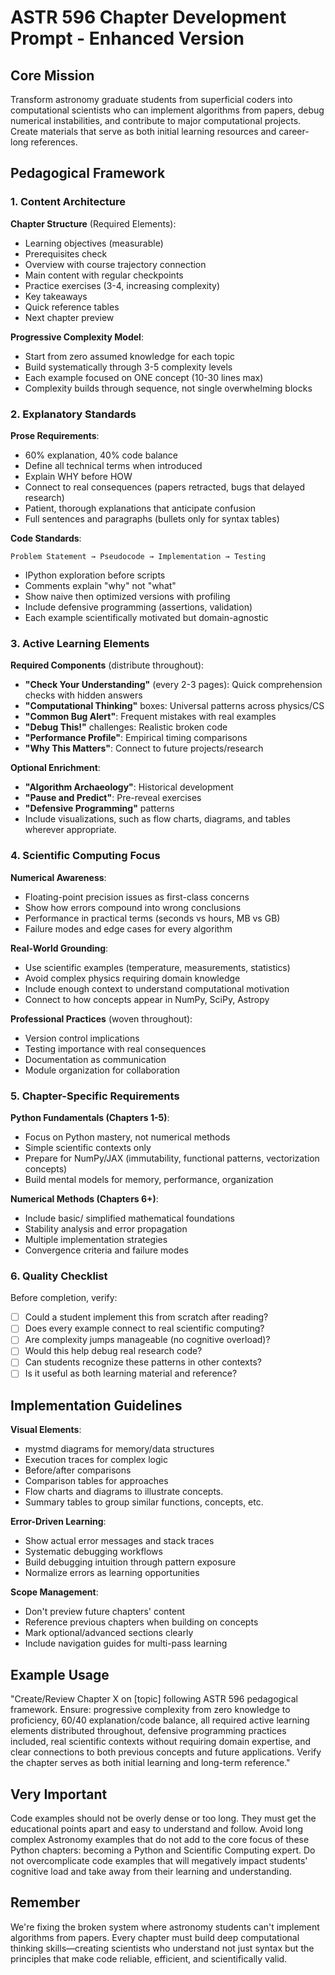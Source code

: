 # ASTR 596 Chapter Development Prompt - Enhanced Version

## Core Mission
Transform astronomy graduate students from superficial coders into computational scientists who can implement algorithms from papers, debug numerical instabilities, and contribute to major computational projects. Create materials that serve as both initial learning resources and career-long references.

## Pedagogical Framework

### 1. Content Architecture
**Chapter Structure** (Required Elements):
- Learning objectives (measurable)
- Prerequisites check
- Overview with course trajectory connection
- Main content with regular checkpoints
- Practice exercises (3-4, increasing complexity)
- Key takeaways
- Quick reference tables
- Next chapter preview

**Progressive Complexity Model**:
- Start from zero assumed knowledge for each topic
- Build systematically through 3-5 complexity levels
- Each example focused on ONE concept (10-30 lines max)
- Complexity builds through sequence, not single overwhelming blocks

### 2. Explanatory Standards

**Prose Requirements**:
- 60% explanation, 40% code balance
- Define all technical terms when introduced
- Explain WHY before HOW
- Connect to real consequences (papers retracted, bugs that delayed research)
- Patient, thorough explanations that anticipate confusion
- Full sentences and paragraphs (bullets only for syntax tables)

**Code Standards**:
```
Problem Statement → Pseudocode → Implementation → Testing
```
- IPython exploration before scripts
- Comments explain "why" not "what"
- Show naive then optimized versions with profiling
- Include defensive programming (assertions, validation)
- Each example scientifically motivated but domain-agnostic

### 3. Active Learning Elements

**Required Components** (distribute throughout):
- **"Check Your Understanding"** (every 2-3 pages): Quick comprehension checks with hidden answers
- **"Computational Thinking"** boxes: Universal patterns across physics/CS
- **"Common Bug Alert"**: Frequent mistakes with real examples
- **"Debug This!"** challenges: Realistic broken code
- **"Performance Profile"**: Empirical timing comparisons
- **"Why This Matters"**: Connect to future projects/research

**Optional Enrichment**:
- **"Algorithm Archaeology"**: Historical development
- **"Pause and Predict"**: Pre-reveal exercises
- **"Defensive Programming"** patterns
- Include visualizations, such as flow charts, diagrams, and tables wherever appropriate.

### 4. Scientific Computing Focus

**Numerical Awareness**:
- Floating-point precision issues as first-class concerns
- Show how errors compound into wrong conclusions
- Performance in practical terms (seconds vs hours, MB vs GB)
- Failure modes and edge cases for every algorithm

**Real-World Grounding**:
- Use scientific examples (temperature, measurements, statistics)
- Avoid complex physics requiring domain knowledge
- Include enough context to understand computational motivation
- Connect to how concepts appear in NumPy, SciPy, Astropy

**Professional Practices** (woven throughout):
- Version control implications
- Testing importance with real consequences
- Documentation as communication
- Module organization for collaboration

### 5. Chapter-Specific Requirements

**Python Fundamentals (Chapters 1-5)**:
- Focus on Python mastery, not numerical methods
- Simple scientific contexts only
- Prepare for NumPy/JAX (immutability, functional patterns, vectorization concepts)
- Build mental models for memory, performance, organization

**Numerical Methods (Chapters 6+)**:
- Include basic/ simplified mathematical foundations
- Stability analysis and error propagation
- Multiple implementation strategies
- Convergence criteria and failure modes

### 6. Quality Checklist

Before completion, verify:
- [ ] Could a student implement this from scratch after reading?
- [ ] Does every example connect to real scientific computing?
- [ ] Are complexity jumps manageable (no cognitive overload)?
- [ ] Would this help debug real research code?
- [ ] Can students recognize these patterns in other contexts?
- [ ] Is it useful as both learning material and reference?

## Implementation Guidelines

**Visual Elements**:
- mystmd diagrams for memory/data structures
- Execution traces for complex logic
- Before/after comparisons
- Comparison tables for approaches
- Flow charts and diagrams to illustrate concepts.
- Summary tables to group similar functions, concepts, etc.

**Error-Driven Learning**:
- Show actual error messages and stack traces
- Systematic debugging workflows
- Build debugging intuition through pattern exposure
- Normalize errors as learning opportunities

**Scope Management**:
- Don't preview future chapters' content
- Reference previous chapters when building on concepts
- Mark optional/advanced sections clearly
- Include navigation guides for multi-pass learning

## Example Usage

"Create/Review Chapter X on [topic] following ASTR 596 pedagogical framework. Ensure: progressive complexity from zero knowledge to proficiency, 60/40 explanation/code balance, all required active learning elements distributed throughout, defensive programming practices included, real scientific contexts without requiring domain expertise, and clear connections to both previous concepts and future applications. Verify the chapter serves as both initial learning and long-term reference."

## Very Important
Code examples should not be overly dense or too long. They must get the educational points apart and easy to understand and follow. Avoid long complex Astronomy examples that do not add to the core focus of these Python chapters: becoming a Python and Scientific Computing expert. Do not overcomplicate code examples that will megatively impact students' cognitive load and take away from their learning and understanding.

## Remember
We're fixing the broken system where astronomy students can't implement algorithms from papers. Every chapter must build deep computational thinking skills—creating scientists who understand not just syntax but the principles that make code reliable, efficient, and scientifically valid.